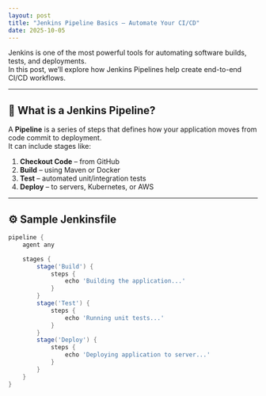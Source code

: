 ```yaml
---
layout: post
title: "Jenkins Pipeline Basics – Automate Your CI/CD"
date: 2025-10-05
---
```


Jenkins is one of the most powerful tools for automating software builds, tests, and deployments.  
In this post, we’ll explore how Jenkins Pipelines help create end-to-end CI/CD workflows.

---

## 🧩 What is a Jenkins Pipeline?

A **Pipeline** is a series of steps that defines how your application moves from code commit to deployment.  
It can include stages like:

1. **Checkout Code** – from GitHub  
2. **Build** – using Maven or Docker  
3. **Test** – automated unit/integration tests  
4. **Deploy** – to servers, Kubernetes, or AWS

---

## ⚙️ Sample Jenkinsfile

```groovy
pipeline {
    agent any

    stages {
        stage('Build') {
            steps {
                echo 'Building the application...'
            }
        }
        stage('Test') {
            steps {
                echo 'Running unit tests...'
            }
        }
        stage('Deploy') {
            steps {
                echo 'Deploying application to server...'
            }
        }
    }
}
